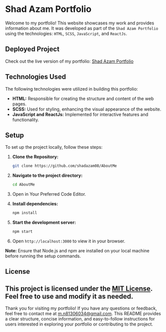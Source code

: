 <!-- # My Portfolio

This My Portfolio Website developed as part of the `Shad Azam Portfolio`. The Portfolio is built using `HTML, SCSS, JavaScript, ReactJs` technologies.

## Deployed link of project

## Deployed Project

[Shad Azam Portfolio](https://shad-azam.vercel.app/)

## Technologies Used

The following technologies were used in the development of My Portfolio:

- `HTML:` Used for creating the structure and content of web pages.
- `SCSS:` Used for styling the website and enhancing its visual appearance.
- `JavaScript and ReactJs:` Used for implementing interactive features and functionality.

## Setup

To set up the project locally, follow these steps:

1. **Clone the repository:**

```bash
    git clone https://github.com/shadazam08/AboutMe

2. Navigate to the project directory: `cd AboutMe`
3. Open the project in your preferred code editor.
4. Install dependencies: `npm install`
5. Start the development server: `npm start`
6. Open `http://localhost:3000` to view it in your browser.

**Note:** Ensure that Node.js and npm are installed on your local machine before running the setup commands.

## License

[MIT License](LICENSE)
``` -->

# Shad Azam Portfolio

Welcome to my portfolio! This website showcases my work and provides information about me. It was developed as part of the `Shad Azam Portfolio` using the technologies: `HTML`, `SCSS`, `JavaScript`, and `ReactJs`.

## Deployed Project

Check out the live version of my portfolio: [Shad Azam Portfolio](https://shad-azam.vercel.app/)

## Technologies Used

The following technologies were utilized in building this portfolio:

- **HTML:** Responsible for creating the structure and content of the web pages.
- **SCSS:** Used for styling, enhancing the visual appearance of the website.
- **JavaScript and ReactJs:** Implemented for interactive features and functionality.

## Setup

To set up the project locally, follow these steps:

1. **Clone the Repository:**

   ```bash
   git clone https://github.com/shadazam08/AboutMe

   ```

2. **Navigate to the project directory:**
   ```bash
   cd AboutMe
   ```
3. Open in Your Preferred Code Editor.
4. **Install dependencies:**
   ```bash
   npm install
   ```
5. **Start the development server:**
   ```bash
   npm start
   ```
6. Open `http://localhost:3000` to view it in your browser.

**Note:** Ensure that Node.js and npm are installed on your local machine before running the setup commands.

## License

This project is licensed under the [MIT License](LICENSE). Feel free to use and modify it as needed.
---------------------------------------------------------------------------------
Thank you for visiting my portfolio! If you have any questions or feedback, feel free to contact me at [m.n81306034@gmail.com](mailto:m.n81306034@gmail.com). This README provides a clear structure, concise information, and easy-to-follow instructions for users interested in exploring your portfolio or contributing to the project.
